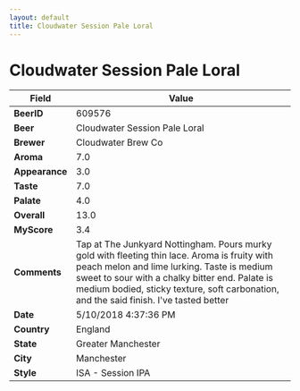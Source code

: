 ```yaml
---
layout: default
title: Cloudwater Session Pale Loral
---
```


# Cloudwater Session Pale Loral

| Field         | Value     |
|---------------|-----------|
| **BeerID** | 609576 |
| **Beer** | Cloudwater Session Pale Loral |
| **Brewer** | Cloudwater Brew Co |
| **Aroma** | 7.0 |
| **Appearance** | 3.0 |
| **Taste** | 7.0 |
| **Palate** | 4.0 |
| **Overall** | 13.0 |
| **MyScore** | 3.4 |
| **Comments** | Tap at The Junkyard Nottingham. Pours murky gold with fleeting thin lace. Aroma is fruity with peach melon and lime lurking. Taste is medium sweet to sour with a chalky bitter end. Palate is medium bodied, sticky texture, soft carbonation, and the said finish. I&#39;ve tasted better  |
| **Date** | 5/10/2018 4:37:36 PM |
| **Country** | England |
| **State** | Greater Manchester |
| **City** | Manchester |
| **Style** | ISA - Session IPA |
